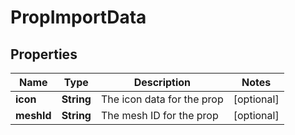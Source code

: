 

# PropImportData


## Properties

| Name | Type | Description | Notes |
|------------ | ------------- | ------------- | -------------|
|**icon** | **String** | The icon data for the prop |  [optional] |
|**meshId** | **String** | The mesh ID for the prop |  [optional] |



